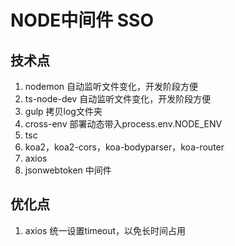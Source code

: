 # NODE中间件 SSO

## 技术点
1. nodemon 自动监听文件变化，开发阶段方便
2. ts-node-dev 自动监听文件变化，开发阶段方便
3. gulp 拷贝log文件夹
4. cross-env 部署动态带入process.env.NODE_ENV
5. tsc
6. koa2，koa2-cors，koa-bodyparser，koa-router
7. axios
8. jsonwebtoken 中间件

## 优化点
1. axios 统一设置timeout，以免长时间占用